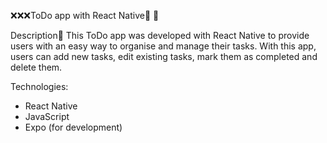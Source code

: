 ❌❌❌ToDo app with React Native📌 📍

Description📱
This ToDo app was developed with React Native to provide users with an easy way to organise and manage their tasks. With this app, users can add new tasks, edit existing tasks, mark them as completed and delete them.

 Technologies:
- React Native
- JavaScript
- Expo (for development)
